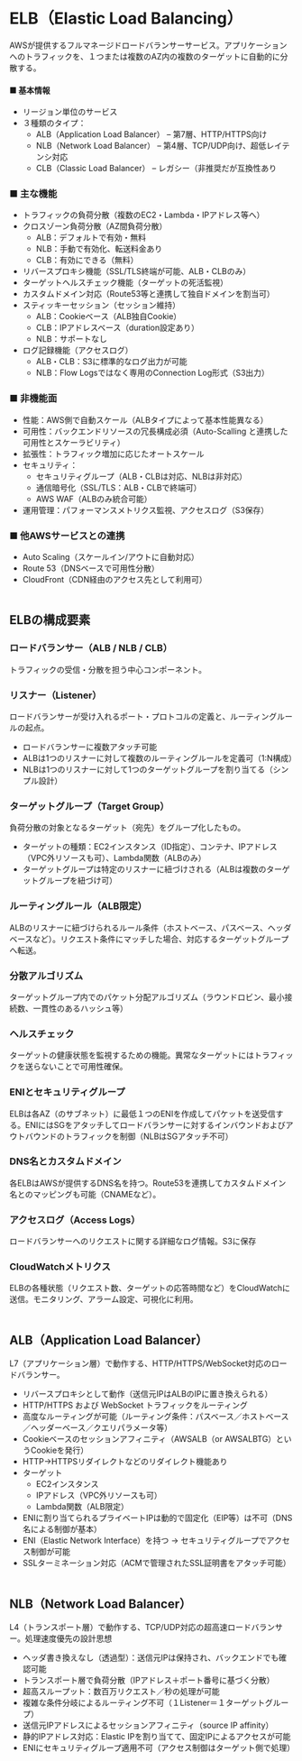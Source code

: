 # ELB（Elastic Load Balancing）
AWSが提供するフルマネージドロードバランサーサービス。アプリケーションへのトラフィックを、１つまたは複数のAZ内の複数のターゲットに自動的に分散する。

#### ■ 基本情報
- リージョン単位のサービス
- ３種類のタイプ：
  - ALB（Application Load Balancer） – 第7層、HTTP/HTTPS向け
  - NLB（Network Load Balancer） – 第4層、TCP/UDP向け、超低レイテンシ対応
  - CLB（Classic Load Balancer） – レガシー（非推奨だが互換性あり

### ■ 主な機能
- トラフィックの負荷分散（複数のEC2・Lambda・IPアドレス等へ）
- クロスゾーン負荷分散（AZ間負荷分散）
  - ALB：デフォルトで有効・無料
  - NLB：手動で有効化、転送料金あり
  - CLB：有効にできる（無料）
- リバースプロキシ機能（SSL/TLS終端が可能、ALB・CLBのみ）
- ターゲットヘルスチェック機能（ターゲットの死活監視）
- カスタムドメイン対応（Route53等と連携して独自ドメインを割当可）
- スティッキーセッション（セッション維持）
  - ALB：Cookieベース（ALB独自Cookie）
  - CLB：IPアドレスベース（duration設定あり）
  - NLB：サポートなし
- ログ記録機能（アクセスログ）
  - ALB・CLB：S3に標準的なログ出力が可能
  - NLB：Flow Logsではなく専用のConnection Log形式（S3出力）

### ■ 非機能面
- 性能：AWS側で自動スケール（ALBタイプによって基本性能異なる）
- 可用性：バックエンドリソースの冗長構成必須（Auto-Scalling と連携した可用性とスケーラビリティ）
- 拡張性：トラフィック増加に応じたオートスケール
- セキュリティ：
  - セキュリティグループ（ALB・CLBは対応、NLBは非対応）
  - 通信暗号化（SSL/TLS：ALB・CLBで終端可）
  - AWS WAF（ALBのみ統合可能）
- 運用管理：パフォーマンスメトリクス監視、アクセスログ（S3保存）
  
### ■ 他AWSサービスとの連携
- Auto Scaling（スケールイン/アウトに自動対応）
- Route 53（DNSベースで可用性分散）
- CloudFront（CDN経由のアクセス先として利用可）
<br><br>

## ELBの構成要素
### ロードバランサー（ALB / NLB / CLB）
トラフィックの受信・分散を担う中心コンポーネント。
### リスナー（Listener）
ロードバランサーが受け入れるポート・プロトコルの定義と、ルーティングルールの起点。
  - ロードバランサーに複数アタッチ可能
  - ALBは1つのリスナーに対して複数のルーティングルールを定義可（1:N構成）
  - NLBは1つのリスナーに対して1つのターゲットグループを割り当てる（シンプル設計）
### ターゲットグループ（Target Group）
負荷分散の対象となるターゲット（宛先）をグループ化したもの。
  - ターゲットの種類：EC2インスタンス（ID指定）、コンテナ、IPアドレス（VPC外リソースも可）、Lambda関数（ALBのみ）
  - ターゲットグループは特定のリスナーに紐づけされる（ALBは複数のターゲットグループを紐づけ可）
### ルーティングルール（ALB限定）
ALBのリスナーに紐づけられるルール条件（ホストベース、パスベース、ヘッダベースなど）。リクエスト条件にマッチした場合、対応するターゲットグループへ転送。
### 分散アルゴリズム
ターゲットグループ内でのパケット分配アルゴリズム（ラウンドロビン、最小接続数、一貫性のあるハッシュ等）
### ヘルスチェック
ターゲットの健康状態を監視するための機能。異常なターゲットにはトラフィックを送らないことで可用性確保。
### ENIとセキュリティグループ
ELBは各AZ（のサブネット）に最低１つのENIを作成してパケットを送受信する。ENIにはSGをアタッチしてロードバランサーに対するインバウンドおよびアウトバウンドのトラフィックを制御（NLBはSGアタッチ不可）
### DNS名とカスタムドメイン
各ELBはAWSが提供するDNS名を持つ。Route53を連携してカスタムドメイン名とのマッピングも可能（CNAMEなど）。
### アクセスログ（Access Logs）
ロードバランサーへのリクエストに関する詳細なログ情報。S3に保存
### CloudWatchメトリクス
ELBの各種状態（リクエスト数、ターゲットの応答時間など）をCloudWatchに送信。モニタリング、アラーム設定、可視化に利用。
<br><br>

## ALB（Application Load Balancer）
L7（アプリケーション層）で動作する、HTTP/HTTPS/WebSocket対応のロードバランサー。
- リバースプロキシとして動作（送信元IPはALBのIPに置き換えられる）
- HTTP/HTTPS および WebSocket トラフィックをルーティング
- 高度なルーティングが可能（ルーティング条件：パスベース／ホストベース／ヘッダーベース／クエリパラメータ等）
- Cookieベースのセッションアフィニティ（AWSALB（or AWSALBTG）というCookieを発行）
- HTTP→HTTPSリダイレクトなどのリダイレクト機能あり
- ターゲット
  - EC2インスタンス
  - IPアドレス（VPC外リソースも可）
  - Lambda関数（ALB限定）
- ENIに割り当てられるプライベートIPは動的で固定化（EIP等）は不可（DNS名による制御が基本）
- ENI（Elastic Network Interface）を持つ → セキュリティグループでアクセス制御が可能
- SSLターミネーション対応（ACMで管理されたSSL証明書をアタッチ可能）
<br><br>

## NLB（Network Load Balancer）
L4（トランスポート層）で動作する、TCP/UDP対応の超高速ロードバランサー。処理速度優先の設計思想
- ヘッダ書き換えなし（透過型）：送信元IPは保持され、バックエンドでも確認可能
- トランスポート層で負荷分散（IPアドレス＋ポート番号に基づく分散）
- 超高スループット：数百万リクエスト／秒の処理が可能
- 複雑な条件分岐によるルーティング不可（１Listener＝１ターゲットグループ）
- 送信元IPアドレスによるセッションアフィニティ（source IP affinity）
- 静的IPアドレス対応：Elastic IPを割り当てて、固定IPによるアクセスが可能
- ENIにセキュリティグループ適用不可（アクセス制御はターゲット側で処理）
